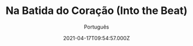 ---
id: '13de83e6-7275-4c86-8a8a-0081cabf7ca8'
type: 'movie' # Filme, Série, Anime
title: "Na Batida do Coração (Into the Beat)"
synopsis: ["Uma jovem bailarina clássica descobre o hip-hop por acaso e precisa optar entre seguir os passos dos pais ou se dedicar à nova paixão.",
]
originalTitle: "Into the Beat - Dein Herz tanzt"
date: '2021-04-17T09:54:57.000Z'
update: '2021-04-17T09:54:57.000Z'
releaseDate: '2020-07-16T03:00:00.000Z'
imdb:
  rating: '5.2' # 8.5
  id: '' # tt0470752
duration: '1h 38 Min'
trailer:
  urls: [
    'GgfvmHeOiqQ',
  ]
tags: ['1080p']
genre: ['Drama', 'Musical', 'Romance'] #
quality: 'WEB-DL' # BluRay, WEB-DL, HDTV, WEB-DL4K, WEB-DLe
format: 'MKV' # MKV, MP4, TS
audio: 'Português, Alemão' # Dublado, Legendado, Dual Audio, Dub & Leg
subtitle: 'Português' # Português, inglês,
size: '2.1 GB' # 4.8 GB
audioQuality: 10
videoQuality: 10
directors: []
#  - name: 'Lana Wachowski'
#    image: ''
#  - name: 'Lilly Wachowski'
#    image: ''
cast: []
#  - name: 'Keanu Reeves'
#    image: ''
#    characterName: 'Neo'
writers: []
#  - name: ''
#    image: ''
maturityRating:
  age: '' # L , 10, 12, 14, 16, 18
  topics: [''] # Violence, Illegal drugs, Inappropriate Language, Legal Drugs, Sexual Content, Extreme Violence
###########################################
download:
  
  - url: 'magnet:?xt=urn:btih:7e6a6792df2021dd283612a12eced516332d26f7&dn=Na_Batida_do_Coracao.2021.1080p.WEB-DL.DUAL.5.1.COMANDO.TO&tr=udp%3a%2f%2fpublic.popcorn-tracker.org%3a6969%2fannounce&tr=udp%3a%2f%2ftracker.internetwarriors.net%3a1337%2fannounce&tr=udp%3a%2f%2ftracker.opentrackr.org%3a1337%2fannounce&tr=udp%3a%2f%2fexodus.desync.com%3a6969%2fannounce&tr=udp%3a%2f%2fretracker.lanta-net.ru%3a2710%2fannounce&tr=udp%3a%2f%2fopen.stealth.si%3a80%2fannounce&tr=udp%3a%2f%2fwww.torrent.eu.org%3a451%2fannounce&tr=udp%3a%2f%2fopentracker.i2p.rocks%3a6969%2fannounce&tr=http%3a%2f%2ftracker.opentrackr.org%3a1337%2fannounce&tr=udp%3a%2f%2f3rt.tace.ru%3a60889%2fannounce'
    resolution: '1080p' # 720p, 1080p, 4K,
    audio: 'Dual Áudio' # Dublado, Legendado, Dual Audio
    size: '' # 4.8 GB
    quality: '' # BluRay, WEB-DL
    format: '' # MKV
images:
  cover: '/assets/movies/na-batida-do-coracao-into-the-beat.jpg'
  background: '/assets/movies/'
---